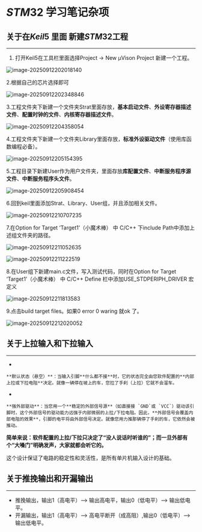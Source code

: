 # $STM32$  学习笔记杂项

## 

## 关于在$Keil5$ 里面 新建$STM32$工程

------

1. 打开Keil5在工具栏里面选择Project -> New μVison Project 新建一个工程。

![image-20250912202018140](C:\Users\12272\AppData\Roaming\Typora\typora-user-images\image-20250912202018140.png)

2.根据自己的芯片选择即可

![image-20250912202348846](C:\Users\12272\AppData\Roaming\Typora\typora-user-images\image-20250912202348846.png)

3.工程文件夹下新建一个文件夹Strat里面存放，**基本启动文件**、**外设寄存器描述文件**、**配置时钟的文件**、**内核寄存器描述文件**。

![image-20250912204358054](C:\Users\12272\AppData\Roaming\Typora\typora-user-images\image-20250912204358054.png)

4.工程文件夹下新建一个文件夹Library里面存放，**标准外设驱动文件**（使用库函数编程必备）。

![image-20250912205154395](C:\Users\12272\AppData\Roaming\Typora\typora-user-images\image-20250912205154395.png)

5.工程目录下新建User作为用户文件夹，里面存放**库配置文件**、**中断服务程序源文件**、**中断服务程序头文件**。

![image-20250912205908454](C:\Users\12272\AppData\Roaming\Typora\typora-user-images\image-20250912205908454.png)

6.回到keil里面添加Strat、Library、User组，并且添加相关文件。

![image-20250912210707235](C:\Users\12272\AppData\Roaming\Typora\typora-user-images\image-20250912210707235.png)

7.在Option for Target ‘Target1’（小魔术棒） 中 C/C++  下include Path中添加上述组文件夹的路径。

![image-20250912211052635](C:\Users\12272\AppData\Roaming\Typora\typora-user-images\image-20250912211052635.png)

![image-20250912211222519](C:\Users\12272\AppData\Roaming\Typora\typora-user-images\image-20250912211222519.png)

8.在User组下新建main.c文件，写入测试代码，同时在Option for Target ‘Target1’（小魔术棒） 中 C/C++ Define 栏中添加USE_STDPERIPH_DRIVER 宏定义

![image-20250912211813583](C:\Users\12272\AppData\Roaming\Typora\typora-user-images\image-20250912211813583.png)

9.点击build target files。如果0 error 0 waring 就ok 了。

![image-20250912212020052](C:\Users\12272\AppData\Roaming\Typora\typora-user-images\image-20250912212020052.png)







## 关于上拉输入和下拉输入

------

- 

    **默认状态（悬空）**：当输入引脚**什么都不接**时，它的状态完全由您软件配置的**内部上拉或下拉电阻**决定。就像一辆停在坡上的车，您拉了手刹（上拉）它就不会溜车。

- 

    **强外部驱动**：当您用一个**稳定的外部信号源**（如直接接 `GND`或 `VCC`）驱动该引脚时，这个外部信号的驱动能力远强于内部微弱的上拉/下拉电阻。因此，**外部信号会覆盖内部电阻的效果**，引脚的电平将由外部信号决定。就像您用力推那辆停了手刹的车，它依然会被推动。

**简单来说：软件配置的上拉/下拉只决定了“没人说话时听谁的”；而一旦外部有个“大嗓门”明确发声，大家就都会听它的。**

这个设计保证了电路的稳定性和灵活性，是所有单片机输入设计的基础。





## 关于推挽输出和开漏输出

------

- 推挽输出，输出1（高电平）——> 输出高电平，输出0（低电平）——> 输出低电平。
- 开漏输出，输出1（高电平）——> 高电平断开（成高阻）,输出0（低电平）——> 输出低电平。

